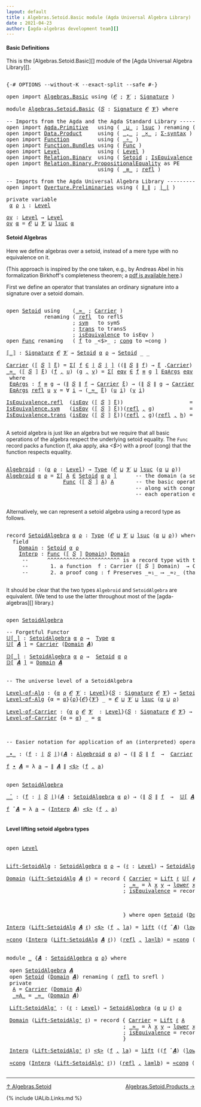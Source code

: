 ```yaml
---
layout: default
title : Algebras.Setoid.Basic module (Agda Universal Algebra Library)
date : 2021-04-23
author: [agda-algebras development team][]
---
```


#### <a id="basic-definitions">Basic Definitions</a>

This is the [Algebras.Setoid.Basic][] module of the [Agda Universal Algebra Library][].

<pre class="Agda">

<a id="314" class="Symbol">{-#</a> <a id="318" class="Keyword">OPTIONS</a> <a id="326" class="Pragma">--without-K</a> <a id="338" class="Pragma">--exact-split</a> <a id="352" class="Pragma">--safe</a> <a id="359" class="Symbol">#-}</a>

<a id="364" class="Keyword">open</a> <a id="369" class="Keyword">import</a> <a id="376" href="Algebras.Basic.html" class="Module">Algebras.Basic</a> <a id="391" class="Keyword">using</a> <a id="397" class="Symbol">(</a><a id="398" href="Algebras.Basic.html#1140" class="Generalizable">𝓞</a> <a id="400" class="Symbol">;</a> <a id="402" href="Algebras.Basic.html#1142" class="Generalizable">𝓥</a> <a id="404" class="Symbol">;</a> <a id="406" href="Algebras.Basic.html#3566" class="Function">Signature</a> <a id="416" class="Symbol">)</a>

<a id="419" class="Keyword">module</a> <a id="426" href="Algebras.Setoid.Basic.html" class="Module">Algebras.Setoid.Basic</a> <a id="448" class="Symbol">{</a><a id="449" href="Algebras.Setoid.Basic.html#449" class="Bound">𝑆</a> <a id="451" class="Symbol">:</a> <a id="453" href="Algebras.Basic.html#3566" class="Function">Signature</a> <a id="463" href="Algebras.Basic.html#1140" class="Generalizable">𝓞</a> <a id="465" href="Algebras.Basic.html#1142" class="Generalizable">𝓥</a><a id="466" class="Symbol">}</a> <a id="468" class="Keyword">where</a>

<a id="475" class="Comment">-- Imports from the Agda and the Agda Standard Library --------------------</a>
<a id="551" class="Keyword">open</a> <a id="556" class="Keyword">import</a> <a id="563" href="Agda.Primitive.html" class="Module">Agda.Primitive</a>   <a id="580" class="Keyword">using</a> <a id="586" class="Symbol">(</a> <a id="588" href="Agda.Primitive.html#810" class="Primitive Operator">_⊔_</a> <a id="592" class="Symbol">;</a> <a id="594" href="Agda.Primitive.html#780" class="Primitive">lsuc</a> <a id="599" class="Symbol">)</a> <a id="601" class="Keyword">renaming</a> <a id="610" class="Symbol">(</a> <a id="612" href="Agda.Primitive.html#326" class="Primitive">Set</a> <a id="616" class="Symbol">to</a> <a id="619" class="Primitive">Type</a> <a id="624" class="Symbol">)</a>
<a id="626" class="Keyword">open</a> <a id="631" class="Keyword">import</a> <a id="638" href="Data.Product.html" class="Module">Data.Product</a>     <a id="655" class="Keyword">using</a> <a id="661" class="Symbol">(</a> <a id="663" href="Agda.Builtin.Sigma.html#236" class="InductiveConstructor Operator">_,_</a> <a id="667" class="Symbol">;</a> <a id="669" href="Data.Product.html#1167" class="Function Operator">_×_</a> <a id="673" class="Symbol">;</a> <a id="675" href="Data.Product.html#916" class="Function">Σ-syntax</a> <a id="684" class="Symbol">)</a>
<a id="686" class="Keyword">open</a> <a id="691" class="Keyword">import</a> <a id="698" href="Function.html" class="Module">Function</a>         <a id="715" class="Keyword">using</a> <a id="721" class="Symbol">(</a> <a id="723" href="Function.Base.html#1031" class="Function Operator">_∘_</a> <a id="727" class="Symbol">)</a>
<a id="729" class="Keyword">open</a> <a id="734" class="Keyword">import</a> <a id="741" href="Function.Bundles.html" class="Module">Function.Bundles</a> <a id="758" class="Keyword">using</a> <a id="764" class="Symbol">(</a> <a id="766" href="Function.Bundles.html#1868" class="Record">Func</a> <a id="771" class="Symbol">)</a>
<a id="773" class="Keyword">open</a> <a id="778" class="Keyword">import</a> <a id="785" href="Level.html" class="Module">Level</a>            <a id="802" class="Keyword">using</a> <a id="808" class="Symbol">(</a> <a id="810" href="Agda.Primitive.html#597" class="Postulate">Level</a> <a id="816" class="Symbol">)</a>
<a id="818" class="Keyword">open</a> <a id="823" class="Keyword">import</a> <a id="830" href="Relation.Binary.html" class="Module">Relation.Binary</a>  <a id="847" class="Keyword">using</a> <a id="853" class="Symbol">(</a> <a id="855" href="Relation.Binary.Bundles.html#1009" class="Record">Setoid</a> <a id="862" class="Symbol">;</a> <a id="864" href="Relation.Binary.Structures.html#1522" class="Record">IsEquivalence</a> <a id="878" class="Symbol">)</a>
<a id="880" class="Keyword">open</a> <a id="885" class="Keyword">import</a> <a id="892" href="Relation.Binary.PropositionalEquality.html" class="Module">Relation.Binary.PropositionalEquality</a> <a id="930" class="Symbol">as</a> <a id="933" class="Module">PE</a>
                             <a id="965" class="Keyword">using</a> <a id="971" class="Symbol">(</a> <a id="973" href="Agda.Builtin.Equality.html#151" class="Datatype Operator">_≡_</a> <a id="977" class="Symbol">;</a> <a id="979" href="Agda.Builtin.Equality.html#208" class="InductiveConstructor">refl</a> <a id="984" class="Symbol">)</a>

<a id="987" class="Comment">-- Imports from the Agda Universal Algebra Library ----------------------</a>
<a id="1061" class="Keyword">open</a> <a id="1066" class="Keyword">import</a> <a id="1073" href="Overture.Preliminaries.html" class="Module">Overture.Preliminaries</a> <a id="1096" class="Keyword">using</a> <a id="1102" class="Symbol">(</a> <a id="1104" href="Overture.Preliminaries.html#4265" class="Function Operator">∥_∥</a> <a id="1108" class="Symbol">;</a> <a id="1110" href="Overture.Preliminaries.html#4227" class="Function Operator">∣_∣</a> <a id="1114" class="Symbol">)</a>

<a id="1117" class="Keyword">private</a> <a id="1125" class="Keyword">variable</a>
 <a id="1135" href="Algebras.Setoid.Basic.html#1135" class="Generalizable">α</a> <a id="1137" href="Algebras.Setoid.Basic.html#1137" class="Generalizable">ρ</a> <a id="1139" href="Algebras.Setoid.Basic.html#1139" class="Generalizable">ι</a> <a id="1141" class="Symbol">:</a> <a id="1143" href="Agda.Primitive.html#597" class="Postulate">Level</a>

<a id="ov"></a><a id="1150" href="Algebras.Setoid.Basic.html#1150" class="Function">ov</a> <a id="1153" class="Symbol">:</a> <a id="1155" href="Agda.Primitive.html#597" class="Postulate">Level</a> <a id="1161" class="Symbol">→</a> <a id="1163" href="Agda.Primitive.html#597" class="Postulate">Level</a>
<a id="1169" href="Algebras.Setoid.Basic.html#1150" class="Function">ov</a> <a id="1172" href="Algebras.Setoid.Basic.html#1172" class="Bound">α</a> <a id="1174" class="Symbol">=</a> <a id="1176" href="Algebras.Setoid.Basic.html#463" class="Bound">𝓞</a> <a id="1178" href="Agda.Primitive.html#810" class="Primitive Operator">⊔</a> <a id="1180" href="Algebras.Setoid.Basic.html#465" class="Bound">𝓥</a> <a id="1182" href="Agda.Primitive.html#810" class="Primitive Operator">⊔</a> <a id="1184" href="Agda.Primitive.html#780" class="Primitive">lsuc</a> <a id="1189" href="Algebras.Setoid.Basic.html#1172" class="Bound">α</a>
</pre>


#### <a id="setoid-algebras">Setoid Algebras</a>

Here we define algebras over a setoid, instead of a mere type with no equivalence on it.

(This approach is inspired by the one taken, e.g., by Andreas Abel in his formalization Birkhoff's completeness theorem; a [pdf is available here](http://www.cse.chalmers.se/~abela/agda/MultiSortedAlgebra.pdf).)

First we define an operator that translates an ordinary signature into a signature over a setoid domain.

<pre class="Agda">

<a id="1677" class="Keyword">open</a> <a id="1682" href="Relation.Binary.Bundles.html#1009" class="Module">Setoid</a> <a id="1689" class="Keyword">using</a>    <a id="1698" class="Symbol">(</a><a id="1699" href="Relation.Binary.Bundles.html#1098" class="Field Operator">_≈_</a> <a id="1703" class="Symbol">;</a> <a id="1705" href="Relation.Binary.Bundles.html#1072" class="Field">Carrier</a> <a id="1713" class="Symbol">)</a>
            <a id="1727" class="Keyword">renaming</a> <a id="1736" class="Symbol">(</a> <a id="1738" href="Relation.Binary.Structures.html#1568" class="Function">refl</a>  <a id="1744" class="Symbol">to</a> <a id="1747" class="Function">reflS</a>
                     <a id="1774" class="Symbol">;</a> <a id="1776" href="Relation.Binary.Structures.html#1594" class="Function">sym</a>   <a id="1782" class="Symbol">to</a> <a id="1785" class="Function">symS</a>
                     <a id="1811" class="Symbol">;</a> <a id="1813" href="Relation.Binary.Structures.html#1620" class="Function">trans</a> <a id="1819" class="Symbol">to</a> <a id="1822" class="Function">transS</a>
                     <a id="1850" class="Symbol">;</a> <a id="1852" href="Relation.Binary.Bundles.html#1132" class="Field">isEquivalence</a> <a id="1866" class="Symbol">to</a> <a id="1869" class="Field">isEqv</a> <a id="1875" class="Symbol">)</a>
<a id="1877" class="Keyword">open</a> <a id="1882" href="Function.Bundles.html#1868" class="Module">Func</a> <a id="1887" class="Keyword">renaming</a>   <a id="1898" class="Symbol">(</a> <a id="1900" href="Function.Bundles.html#1919" class="Field">f</a> <a id="1902" class="Symbol">to</a> <a id="1905" class="Field">_&lt;$&gt;_</a> <a id="1911" class="Symbol">;</a> <a id="1913" href="Function.Bundles.html#1938" class="Field">cong</a> <a id="1918" class="Symbol">to</a> <a id="1921" class="Field">≈cong</a> <a id="1927" class="Symbol">)</a>

<a id="⟦_⟧"></a><a id="1930" href="Algebras.Setoid.Basic.html#1930" class="Function Operator">⟦_⟧</a> <a id="1934" class="Symbol">:</a> <a id="1936" href="Algebras.Basic.html#3566" class="Function">Signature</a> <a id="1946" href="Algebras.Setoid.Basic.html#463" class="Bound">𝓞</a> <a id="1948" href="Algebras.Setoid.Basic.html#465" class="Bound">𝓥</a> <a id="1950" class="Symbol">→</a> <a id="1952" href="Relation.Binary.Bundles.html#1009" class="Record">Setoid</a> <a id="1959" href="Algebras.Setoid.Basic.html#1135" class="Generalizable">α</a> <a id="1961" href="Algebras.Setoid.Basic.html#1137" class="Generalizable">ρ</a> <a id="1963" class="Symbol">→</a> <a id="1965" href="Relation.Binary.Bundles.html#1009" class="Record">Setoid</a> <a id="1972" class="Symbol">_</a> <a id="1974" class="Symbol">_</a>

<a id="1977" href="Relation.Binary.Bundles.html#1072" class="Field">Carrier</a> <a id="1985" class="Symbol">(</a><a id="1986" href="Algebras.Setoid.Basic.html#1930" class="Function Operator">⟦</a> <a id="1988" href="Algebras.Setoid.Basic.html#1988" class="Bound">𝑆</a> <a id="1990" href="Algebras.Setoid.Basic.html#1930" class="Function Operator">⟧</a> <a id="1992" href="Algebras.Setoid.Basic.html#1992" class="Bound">ξ</a><a id="1993" class="Symbol">)</a> <a id="1995" class="Symbol">=</a> <a id="1997" href="Data.Product.html#916" class="Function">Σ[</a> <a id="2000" href="Algebras.Setoid.Basic.html#2000" class="Bound">f</a> <a id="2002" href="Data.Product.html#916" class="Function">∈</a> <a id="2004" href="Overture.Preliminaries.html#4227" class="Function Operator">∣</a> <a id="2006" href="Algebras.Setoid.Basic.html#1988" class="Bound">𝑆</a> <a id="2008" href="Overture.Preliminaries.html#4227" class="Function Operator">∣</a> <a id="2010" href="Data.Product.html#916" class="Function">]</a> <a id="2012" class="Symbol">((</a><a id="2014" href="Overture.Preliminaries.html#4265" class="Function Operator">∥</a> <a id="2016" href="Algebras.Setoid.Basic.html#1988" class="Bound">𝑆</a> <a id="2018" href="Overture.Preliminaries.html#4265" class="Function Operator">∥</a> <a id="2020" href="Algebras.Setoid.Basic.html#2000" class="Bound">f</a><a id="2021" class="Symbol">)</a> <a id="2023" class="Symbol">→</a> <a id="2025" href="Algebras.Setoid.Basic.html#1992" class="Bound">ξ</a> <a id="2027" class="Symbol">.</a><a id="2028" href="Relation.Binary.Bundles.html#1072" class="Field">Carrier</a><a id="2035" class="Symbol">)</a>
<a id="2037" href="Relation.Binary.Bundles.html#1098" class="Field Operator">_≈_</a> <a id="2041" class="Symbol">(</a><a id="2042" href="Algebras.Setoid.Basic.html#1930" class="Function Operator">⟦</a> <a id="2044" href="Algebras.Setoid.Basic.html#2044" class="Bound">𝑆</a> <a id="2046" href="Algebras.Setoid.Basic.html#1930" class="Function Operator">⟧</a> <a id="2048" href="Algebras.Setoid.Basic.html#2048" class="Bound">ξ</a><a id="2049" class="Symbol">)</a> <a id="2051" class="Symbol">(</a><a id="2052" href="Algebras.Setoid.Basic.html#2052" class="Bound">f</a> <a id="2054" href="Agda.Builtin.Sigma.html#236" class="InductiveConstructor Operator">,</a> <a id="2056" href="Algebras.Setoid.Basic.html#2056" class="Bound">u</a><a id="2057" class="Symbol">)</a> <a id="2059" class="Symbol">(</a><a id="2060" href="Algebras.Setoid.Basic.html#2060" class="Bound">g</a> <a id="2062" href="Agda.Builtin.Sigma.html#236" class="InductiveConstructor Operator">,</a> <a id="2064" href="Algebras.Setoid.Basic.html#2064" class="Bound">v</a><a id="2065" class="Symbol">)</a> <a id="2067" class="Symbol">=</a> <a id="2069" href="Data.Product.html#916" class="Function">Σ[</a> <a id="2072" href="Algebras.Setoid.Basic.html#2072" class="Bound">eqv</a> <a id="2076" href="Data.Product.html#916" class="Function">∈</a> <a id="2078" href="Algebras.Setoid.Basic.html#2052" class="Bound">f</a> <a id="2080" href="Agda.Builtin.Equality.html#151" class="Datatype Operator">≡</a> <a id="2082" href="Algebras.Setoid.Basic.html#2060" class="Bound">g</a> <a id="2084" href="Data.Product.html#916" class="Function">]</a> <a id="2086" href="Algebras.Setoid.Basic.html#2109" class="Function">EqArgs</a> <a id="2093" href="Algebras.Setoid.Basic.html#2072" class="Bound">eqv</a> <a id="2097" href="Algebras.Setoid.Basic.html#2056" class="Bound">u</a> <a id="2099" href="Algebras.Setoid.Basic.html#2064" class="Bound">v</a>
 <a id="2102" class="Keyword">where</a>
 <a id="2109" href="Algebras.Setoid.Basic.html#2109" class="Function">EqArgs</a> <a id="2116" class="Symbol">:</a> <a id="2118" href="Algebras.Setoid.Basic.html#2052" class="Bound">f</a> <a id="2120" href="Agda.Builtin.Equality.html#151" class="Datatype Operator">≡</a> <a id="2122" href="Algebras.Setoid.Basic.html#2060" class="Bound">g</a> <a id="2124" class="Symbol">→</a> <a id="2126" class="Symbol">(</a><a id="2127" href="Overture.Preliminaries.html#4265" class="Function Operator">∥</a> <a id="2129" href="Algebras.Setoid.Basic.html#2044" class="Bound">𝑆</a> <a id="2131" href="Overture.Preliminaries.html#4265" class="Function Operator">∥</a> <a id="2133" href="Algebras.Setoid.Basic.html#2052" class="Bound">f</a> <a id="2135" class="Symbol">→</a> <a id="2137" href="Relation.Binary.Bundles.html#1072" class="Field">Carrier</a> <a id="2145" href="Algebras.Setoid.Basic.html#2048" class="Bound">ξ</a><a id="2146" class="Symbol">)</a> <a id="2148" class="Symbol">→</a> <a id="2150" class="Symbol">(</a><a id="2151" href="Overture.Preliminaries.html#4265" class="Function Operator">∥</a> <a id="2153" href="Algebras.Setoid.Basic.html#2044" class="Bound">𝑆</a> <a id="2155" href="Overture.Preliminaries.html#4265" class="Function Operator">∥</a> <a id="2157" href="Algebras.Setoid.Basic.html#2060" class="Bound">g</a> <a id="2159" class="Symbol">→</a> <a id="2161" href="Relation.Binary.Bundles.html#1072" class="Field">Carrier</a> <a id="2169" href="Algebras.Setoid.Basic.html#2048" class="Bound">ξ</a><a id="2170" class="Symbol">)</a> <a id="2172" class="Symbol">→</a> <a id="2174" href="Algebras.Setoid.Basic.html#619" class="Primitive">Type</a> <a id="2179" class="Symbol">_</a>
 <a id="2182" href="Algebras.Setoid.Basic.html#2109" class="Function">EqArgs</a> <a id="2189" href="Agda.Builtin.Equality.html#208" class="InductiveConstructor">refl</a> <a id="2194" href="Algebras.Setoid.Basic.html#2194" class="Bound">u</a> <a id="2196" href="Algebras.Setoid.Basic.html#2196" class="Bound">v</a> <a id="2198" class="Symbol">=</a> <a id="2200" class="Symbol">∀</a> <a id="2202" href="Algebras.Setoid.Basic.html#2202" class="Bound">i</a> <a id="2204" class="Symbol">→</a> <a id="2206" class="Symbol">(</a><a id="2207" href="Relation.Binary.Bundles.html#1098" class="Field Operator">_≈_</a> <a id="2211" href="Algebras.Setoid.Basic.html#2048" class="Bound">ξ</a><a id="2212" class="Symbol">)</a> <a id="2214" class="Symbol">(</a><a id="2215" href="Algebras.Setoid.Basic.html#2194" class="Bound">u</a> <a id="2217" href="Algebras.Setoid.Basic.html#2202" class="Bound">i</a><a id="2218" class="Symbol">)</a> <a id="2220" class="Symbol">(</a><a id="2221" href="Algebras.Setoid.Basic.html#2196" class="Bound">v</a> <a id="2223" href="Algebras.Setoid.Basic.html#2202" class="Bound">i</a><a id="2224" class="Symbol">)</a>

<a id="2227" href="Relation.Binary.Structures.html#1568" class="Field">IsEquivalence.refl</a>  <a id="2247" class="Symbol">(</a><a id="2248" href="Algebras.Setoid.Basic.html#1869" class="Field">isEqv</a> <a id="2254" class="Symbol">(</a><a id="2255" href="Algebras.Setoid.Basic.html#1930" class="Function Operator">⟦</a> <a id="2257" href="Algebras.Setoid.Basic.html#2257" class="Bound">𝑆</a> <a id="2259" href="Algebras.Setoid.Basic.html#1930" class="Function Operator">⟧</a> <a id="2261" href="Algebras.Setoid.Basic.html#2261" class="Bound">ξ</a><a id="2262" class="Symbol">))</a>                     <a id="2285" class="Symbol">=</a> <a id="2287" href="Agda.Builtin.Equality.html#208" class="InductiveConstructor">refl</a> <a id="2292" href="Agda.Builtin.Sigma.html#236" class="InductiveConstructor Operator">,</a> <a id="2294" class="Symbol">λ</a> <a id="2296" href="Algebras.Setoid.Basic.html#2296" class="Bound">_</a> <a id="2298" class="Symbol">→</a> <a id="2300" href="Algebras.Setoid.Basic.html#1747" class="Function">reflS</a>  <a id="2307" href="Algebras.Setoid.Basic.html#2261" class="Bound">ξ</a>
<a id="2309" href="Relation.Binary.Structures.html#1594" class="Field">IsEquivalence.sym</a>   <a id="2329" class="Symbol">(</a><a id="2330" href="Algebras.Setoid.Basic.html#1869" class="Field">isEqv</a> <a id="2336" class="Symbol">(</a><a id="2337" href="Algebras.Setoid.Basic.html#1930" class="Function Operator">⟦</a> <a id="2339" href="Algebras.Setoid.Basic.html#2339" class="Bound">𝑆</a> <a id="2341" href="Algebras.Setoid.Basic.html#1930" class="Function Operator">⟧</a> <a id="2343" href="Algebras.Setoid.Basic.html#2343" class="Bound">ξ</a><a id="2344" class="Symbol">))(</a><a id="2347" href="Agda.Builtin.Equality.html#208" class="InductiveConstructor">refl</a> <a id="2352" href="Agda.Builtin.Sigma.html#236" class="InductiveConstructor Operator">,</a> <a id="2354" href="Algebras.Setoid.Basic.html#2354" class="Bound">g</a><a id="2355" class="Symbol">)</a>           <a id="2367" class="Symbol">=</a> <a id="2369" href="Agda.Builtin.Equality.html#208" class="InductiveConstructor">refl</a> <a id="2374" href="Agda.Builtin.Sigma.html#236" class="InductiveConstructor Operator">,</a> <a id="2376" class="Symbol">λ</a> <a id="2378" href="Algebras.Setoid.Basic.html#2378" class="Bound">i</a> <a id="2380" class="Symbol">→</a> <a id="2382" href="Algebras.Setoid.Basic.html#1785" class="Function">symS</a>   <a id="2389" href="Algebras.Setoid.Basic.html#2343" class="Bound">ξ</a> <a id="2391" class="Symbol">(</a><a id="2392" href="Algebras.Setoid.Basic.html#2354" class="Bound">g</a> <a id="2394" href="Algebras.Setoid.Basic.html#2378" class="Bound">i</a><a id="2395" class="Symbol">)</a>
<a id="2397" href="Relation.Binary.Structures.html#1620" class="Field">IsEquivalence.trans</a> <a id="2417" class="Symbol">(</a><a id="2418" href="Algebras.Setoid.Basic.html#1869" class="Field">isEqv</a> <a id="2424" class="Symbol">(</a><a id="2425" href="Algebras.Setoid.Basic.html#1930" class="Function Operator">⟦</a> <a id="2427" href="Algebras.Setoid.Basic.html#2427" class="Bound">𝑆</a> <a id="2429" href="Algebras.Setoid.Basic.html#1930" class="Function Operator">⟧</a> <a id="2431" href="Algebras.Setoid.Basic.html#2431" class="Bound">ξ</a><a id="2432" class="Symbol">))(</a><a id="2435" href="Agda.Builtin.Equality.html#208" class="InductiveConstructor">refl</a> <a id="2440" href="Agda.Builtin.Sigma.html#236" class="InductiveConstructor Operator">,</a> <a id="2442" href="Algebras.Setoid.Basic.html#2442" class="Bound">g</a><a id="2443" class="Symbol">)(</a><a id="2445" href="Agda.Builtin.Equality.html#208" class="InductiveConstructor">refl</a> <a id="2450" href="Agda.Builtin.Sigma.html#236" class="InductiveConstructor Operator">,</a> <a id="2452" href="Algebras.Setoid.Basic.html#2452" class="Bound">h</a><a id="2453" class="Symbol">)</a> <a id="2455" class="Symbol">=</a> <a id="2457" href="Agda.Builtin.Equality.html#208" class="InductiveConstructor">refl</a> <a id="2462" href="Agda.Builtin.Sigma.html#236" class="InductiveConstructor Operator">,</a> <a id="2464" class="Symbol">λ</a> <a id="2466" href="Algebras.Setoid.Basic.html#2466" class="Bound">i</a> <a id="2468" class="Symbol">→</a> <a id="2470" href="Algebras.Setoid.Basic.html#1822" class="Function">transS</a> <a id="2477" href="Algebras.Setoid.Basic.html#2431" class="Bound">ξ</a> <a id="2479" class="Symbol">(</a><a id="2480" href="Algebras.Setoid.Basic.html#2442" class="Bound">g</a> <a id="2482" href="Algebras.Setoid.Basic.html#2466" class="Bound">i</a><a id="2483" class="Symbol">)</a> <a id="2485" class="Symbol">(</a><a id="2486" href="Algebras.Setoid.Basic.html#2452" class="Bound">h</a> <a id="2488" href="Algebras.Setoid.Basic.html#2466" class="Bound">i</a><a id="2489" class="Symbol">)</a>

</pre>


A setoid algebra is just like an algebra but we require that all basic operations
of the algebra respect the underlying setoid equality. The `Func` record packs a
function (f, aka apply, aka _<$>_) with a proof (cong) that the function respects
equality.

<pre class="Agda">

<a id="Algebroid"></a><a id="2775" href="Algebras.Setoid.Basic.html#2775" class="Function">Algebroid</a> <a id="2785" class="Symbol">:</a> <a id="2787" class="Symbol">(</a><a id="2788" href="Algebras.Setoid.Basic.html#2788" class="Bound">α</a> <a id="2790" href="Algebras.Setoid.Basic.html#2790" class="Bound">ρ</a> <a id="2792" class="Symbol">:</a> <a id="2794" href="Agda.Primitive.html#597" class="Postulate">Level</a><a id="2799" class="Symbol">)</a> <a id="2801" class="Symbol">→</a> <a id="2803" href="Algebras.Setoid.Basic.html#619" class="Primitive">Type</a> <a id="2808" class="Symbol">(</a><a id="2809" href="Algebras.Setoid.Basic.html#463" class="Bound">𝓞</a> <a id="2811" href="Agda.Primitive.html#810" class="Primitive Operator">⊔</a> <a id="2813" href="Algebras.Setoid.Basic.html#465" class="Bound">𝓥</a> <a id="2815" href="Agda.Primitive.html#810" class="Primitive Operator">⊔</a> <a id="2817" href="Agda.Primitive.html#780" class="Primitive">lsuc</a> <a id="2822" class="Symbol">(</a><a id="2823" href="Algebras.Setoid.Basic.html#2788" class="Bound">α</a> <a id="2825" href="Agda.Primitive.html#810" class="Primitive Operator">⊔</a> <a id="2827" href="Algebras.Setoid.Basic.html#2790" class="Bound">ρ</a><a id="2828" class="Symbol">))</a>
<a id="2831" href="Algebras.Setoid.Basic.html#2775" class="Function">Algebroid</a> <a id="2841" href="Algebras.Setoid.Basic.html#2841" class="Bound">α</a> <a id="2843" href="Algebras.Setoid.Basic.html#2843" class="Bound">ρ</a> <a id="2845" class="Symbol">=</a> <a id="2847" href="Data.Product.html#916" class="Function">Σ[</a> <a id="2850" href="Algebras.Setoid.Basic.html#2850" class="Bound">A</a> <a id="2852" href="Data.Product.html#916" class="Function">∈</a> <a id="2854" href="Relation.Binary.Bundles.html#1009" class="Record">Setoid</a> <a id="2861" href="Algebras.Setoid.Basic.html#2841" class="Bound">α</a> <a id="2863" href="Algebras.Setoid.Basic.html#2843" class="Bound">ρ</a> <a id="2865" href="Data.Product.html#916" class="Function">]</a>      <a id="2872" class="Comment">-- the domain (a setoid)</a>
                  <a id="2915" href="Function.Bundles.html#1868" class="Record">Func</a> <a id="2920" class="Symbol">(</a><a id="2921" href="Algebras.Setoid.Basic.html#1930" class="Function Operator">⟦</a> <a id="2923" href="Algebras.Setoid.Basic.html#449" class="Bound">𝑆</a> <a id="2925" href="Algebras.Setoid.Basic.html#1930" class="Function Operator">⟧</a> <a id="2927" href="Algebras.Setoid.Basic.html#2850" class="Bound">A</a><a id="2928" class="Symbol">)</a> <a id="2930" href="Algebras.Setoid.Basic.html#2850" class="Bound">A</a>       <a id="2938" class="Comment">-- the basic operations,</a>
                                         <a id="3004" class="Comment">-- along with congruence proofs that</a>
                                         <a id="3082" class="Comment">-- each operation espects setoid equality</a>

</pre>

Alternatively, we can represent a setoid algebra using a record type as follows.

<pre class="Agda">

<a id="3233" class="Keyword">record</a> <a id="SetoidAlgebra"></a><a id="3240" href="Algebras.Setoid.Basic.html#3240" class="Record">SetoidAlgebra</a> <a id="3254" href="Algebras.Setoid.Basic.html#3254" class="Bound">α</a> <a id="3256" href="Algebras.Setoid.Basic.html#3256" class="Bound">ρ</a> <a id="3258" class="Symbol">:</a> <a id="3260" href="Algebras.Setoid.Basic.html#619" class="Primitive">Type</a> <a id="3265" class="Symbol">(</a><a id="3266" href="Algebras.Setoid.Basic.html#463" class="Bound">𝓞</a> <a id="3268" href="Agda.Primitive.html#810" class="Primitive Operator">⊔</a> <a id="3270" href="Algebras.Setoid.Basic.html#465" class="Bound">𝓥</a> <a id="3272" href="Agda.Primitive.html#810" class="Primitive Operator">⊔</a> <a id="3274" href="Agda.Primitive.html#780" class="Primitive">lsuc</a> <a id="3279" class="Symbol">(</a><a id="3280" href="Algebras.Setoid.Basic.html#3254" class="Bound">α</a> <a id="3282" href="Agda.Primitive.html#810" class="Primitive Operator">⊔</a> <a id="3284" href="Algebras.Setoid.Basic.html#3256" class="Bound">ρ</a><a id="3285" class="Symbol">))</a> <a id="3288" class="Keyword">where</a>
  <a id="3296" class="Keyword">field</a>
    <a id="SetoidAlgebra.Domain"></a><a id="3306" href="Algebras.Setoid.Basic.html#3306" class="Field">Domain</a> <a id="3313" class="Symbol">:</a> <a id="3315" href="Relation.Binary.Bundles.html#1009" class="Record">Setoid</a> <a id="3322" href="Algebras.Setoid.Basic.html#3254" class="Bound">α</a> <a id="3324" href="Algebras.Setoid.Basic.html#3256" class="Bound">ρ</a>
    <a id="SetoidAlgebra.Interp"></a><a id="3330" href="Algebras.Setoid.Basic.html#3330" class="Field">Interp</a> <a id="3337" class="Symbol">:</a> <a id="3339" href="Function.Bundles.html#1868" class="Record">Func</a> <a id="3344" class="Symbol">(</a><a id="3345" href="Algebras.Setoid.Basic.html#1930" class="Function Operator">⟦</a> <a id="3347" href="Algebras.Setoid.Basic.html#449" class="Bound">𝑆</a> <a id="3349" href="Algebras.Setoid.Basic.html#1930" class="Function Operator">⟧</a> <a id="3351" href="Algebras.Setoid.Basic.html#3306" class="Field">Domain</a><a id="3357" class="Symbol">)</a> <a id="3359" href="Algebras.Setoid.Basic.html#3306" class="Field">Domain</a>
     <a id="3371" class="Comment">--      ^^^^^^^^^^^^^^^^^^^^^^^ is a record type with two fields:</a>
     <a id="3442" class="Comment">--       1. a function  f : Carrier (⟦ 𝑆 ⟧ Domain)  → Carrier Domain</a>
     <a id="3516" class="Comment">--       2. a proof cong : f Preserves _≈₁_ ⟶ _≈₂_ (that f preserves the setoid equalities)</a>

</pre>

It should be clear that the two types `Algebroid` and `SetoidAlgebra` are equivalent. (We tend to use the latter throughout most of the [agda-algebras][] library.)

<pre class="Agda">

<a id="3800" class="Keyword">open</a> <a id="3805" href="Algebras.Setoid.Basic.html#3240" class="Module">SetoidAlgebra</a>

<a id="3820" class="Comment">-- Forgetful Functor</a>
<a id="𝕌[_]"></a><a id="3841" href="Algebras.Setoid.Basic.html#3841" class="Function Operator">𝕌[_]</a> <a id="3846" class="Symbol">:</a> <a id="3848" href="Algebras.Setoid.Basic.html#3240" class="Record">SetoidAlgebra</a> <a id="3862" href="Algebras.Setoid.Basic.html#1135" class="Generalizable">α</a> <a id="3864" href="Algebras.Setoid.Basic.html#1137" class="Generalizable">ρ</a> <a id="3866" class="Symbol">→</a>  <a id="3869" href="Algebras.Setoid.Basic.html#619" class="Primitive">Type</a> <a id="3874" href="Algebras.Setoid.Basic.html#1135" class="Generalizable">α</a>
<a id="3876" href="Algebras.Setoid.Basic.html#3841" class="Function Operator">𝕌[</a> <a id="3879" href="Algebras.Setoid.Basic.html#3879" class="Bound">𝑨</a> <a id="3881" href="Algebras.Setoid.Basic.html#3841" class="Function Operator">]</a> <a id="3883" class="Symbol">=</a> <a id="3885" href="Relation.Binary.Bundles.html#1072" class="Field">Carrier</a> <a id="3893" class="Symbol">(</a><a id="3894" href="Algebras.Setoid.Basic.html#3306" class="Field">Domain</a> <a id="3901" href="Algebras.Setoid.Basic.html#3879" class="Bound">𝑨</a><a id="3902" class="Symbol">)</a>

<a id="𝔻[_]"></a><a id="3905" href="Algebras.Setoid.Basic.html#3905" class="Function Operator">𝔻[_]</a> <a id="3910" class="Symbol">:</a> <a id="3912" href="Algebras.Setoid.Basic.html#3240" class="Record">SetoidAlgebra</a> <a id="3926" href="Algebras.Setoid.Basic.html#1135" class="Generalizable">α</a> <a id="3928" href="Algebras.Setoid.Basic.html#1137" class="Generalizable">ρ</a> <a id="3930" class="Symbol">→</a>  <a id="3933" href="Relation.Binary.Bundles.html#1009" class="Record">Setoid</a> <a id="3940" href="Algebras.Setoid.Basic.html#1135" class="Generalizable">α</a> <a id="3942" href="Algebras.Setoid.Basic.html#1137" class="Generalizable">ρ</a>
<a id="3944" href="Algebras.Setoid.Basic.html#3905" class="Function Operator">𝔻[</a> <a id="3947" href="Algebras.Setoid.Basic.html#3947" class="Bound">𝑨</a> <a id="3949" href="Algebras.Setoid.Basic.html#3905" class="Function Operator">]</a> <a id="3951" class="Symbol">=</a> <a id="3953" href="Algebras.Setoid.Basic.html#3306" class="Field">Domain</a> <a id="3960" href="Algebras.Setoid.Basic.html#3947" class="Bound">𝑨</a>


<a id="3964" class="Comment">-- The universe level of a SetoidAlgebra</a>

<a id="Level-of-Alg"></a><a id="4006" href="Algebras.Setoid.Basic.html#4006" class="Function">Level-of-Alg</a> <a id="4019" class="Symbol">:</a> <a id="4021" class="Symbol">{</a><a id="4022" href="Algebras.Setoid.Basic.html#4022" class="Bound">α</a> <a id="4024" href="Algebras.Setoid.Basic.html#4024" class="Bound">ρ</a> <a id="4026" href="Algebras.Setoid.Basic.html#4026" class="Bound">𝓞</a> <a id="4028" href="Algebras.Setoid.Basic.html#4028" class="Bound">𝓥</a> <a id="4030" class="Symbol">:</a> <a id="4032" href="Agda.Primitive.html#597" class="Postulate">Level</a><a id="4037" class="Symbol">}{</a><a id="4039" href="Algebras.Setoid.Basic.html#4039" class="Bound">𝑆</a> <a id="4041" class="Symbol">:</a> <a id="4043" href="Algebras.Basic.html#3566" class="Function">Signature</a> <a id="4053" href="Algebras.Setoid.Basic.html#4026" class="Bound">𝓞</a> <a id="4055" href="Algebras.Setoid.Basic.html#4028" class="Bound">𝓥</a><a id="4056" class="Symbol">}</a> <a id="4058" class="Symbol">→</a> <a id="4060" href="Algebras.Setoid.Basic.html#3240" class="Record">SetoidAlgebra</a> <a id="4074" href="Algebras.Setoid.Basic.html#4022" class="Bound">α</a> <a id="4076" href="Algebras.Setoid.Basic.html#4024" class="Bound">ρ</a> <a id="4078" class="Symbol">→</a> <a id="4080" href="Agda.Primitive.html#597" class="Postulate">Level</a>
<a id="4086" href="Algebras.Setoid.Basic.html#4006" class="Function">Level-of-Alg</a> <a id="4099" class="Symbol">{</a><a id="4100" class="Argument">α</a> <a id="4102" class="Symbol">=</a> <a id="4104" href="Algebras.Setoid.Basic.html#4104" class="Bound">α</a><a id="4105" class="Symbol">}{</a><a id="4107" href="Algebras.Setoid.Basic.html#4107" class="Bound">ρ</a><a id="4108" class="Symbol">}{</a><a id="4110" href="Algebras.Setoid.Basic.html#4110" class="Bound">𝓞</a><a id="4111" class="Symbol">}{</a><a id="4113" href="Algebras.Setoid.Basic.html#4113" class="Bound">𝓥</a><a id="4114" class="Symbol">}</a> <a id="4116" class="Symbol">_</a> <a id="4118" class="Symbol">=</a> <a id="4120" href="Algebras.Setoid.Basic.html#4110" class="Bound">𝓞</a> <a id="4122" href="Agda.Primitive.html#810" class="Primitive Operator">⊔</a> <a id="4124" href="Algebras.Setoid.Basic.html#4113" class="Bound">𝓥</a> <a id="4126" href="Agda.Primitive.html#810" class="Primitive Operator">⊔</a> <a id="4128" href="Agda.Primitive.html#780" class="Primitive">lsuc</a> <a id="4133" class="Symbol">(</a><a id="4134" href="Algebras.Setoid.Basic.html#4104" class="Bound">α</a> <a id="4136" href="Agda.Primitive.html#810" class="Primitive Operator">⊔</a> <a id="4138" href="Algebras.Setoid.Basic.html#4107" class="Bound">ρ</a><a id="4139" class="Symbol">)</a>

<a id="Level-of-Carrier"></a><a id="4142" href="Algebras.Setoid.Basic.html#4142" class="Function">Level-of-Carrier</a> <a id="4159" class="Symbol">:</a> <a id="4161" class="Symbol">{</a><a id="4162" href="Algebras.Setoid.Basic.html#4162" class="Bound">α</a> <a id="4164" href="Algebras.Setoid.Basic.html#4164" class="Bound">ρ</a> <a id="4166" href="Algebras.Setoid.Basic.html#4166" class="Bound">𝓞</a> <a id="4168" href="Algebras.Setoid.Basic.html#4168" class="Bound">𝓥</a>  <a id="4171" class="Symbol">:</a> <a id="4173" href="Agda.Primitive.html#597" class="Postulate">Level</a><a id="4178" class="Symbol">}{</a><a id="4180" href="Algebras.Setoid.Basic.html#4180" class="Bound">𝑆</a> <a id="4182" class="Symbol">:</a> <a id="4184" href="Algebras.Basic.html#3566" class="Function">Signature</a> <a id="4194" href="Algebras.Setoid.Basic.html#4166" class="Bound">𝓞</a> <a id="4196" href="Algebras.Setoid.Basic.html#4168" class="Bound">𝓥</a><a id="4197" class="Symbol">}</a> <a id="4199" class="Symbol">→</a> <a id="4201" href="Algebras.Setoid.Basic.html#3240" class="Record">SetoidAlgebra</a> <a id="4215" href="Algebras.Setoid.Basic.html#4162" class="Bound">α</a> <a id="4217" href="Algebras.Setoid.Basic.html#4164" class="Bound">ρ</a> <a id="4219" class="Symbol">→</a> <a id="4221" href="Agda.Primitive.html#597" class="Postulate">Level</a>
<a id="4227" href="Algebras.Setoid.Basic.html#4142" class="Function">Level-of-Carrier</a> <a id="4244" class="Symbol">{</a><a id="4245" class="Argument">α</a> <a id="4247" class="Symbol">=</a> <a id="4249" href="Algebras.Setoid.Basic.html#4249" class="Bound">α</a><a id="4250" class="Symbol">}</a> <a id="4252" class="Symbol">_</a> <a id="4254" class="Symbol">=</a> <a id="4256" href="Algebras.Setoid.Basic.html#4249" class="Bound">α</a>



<a id="4261" class="Comment">-- Easier notation for application of an (interpreted) operation symbol.</a>

<a id="_∙_"></a><a id="4335" href="Algebras.Setoid.Basic.html#4335" class="Function Operator">_∙_</a> <a id="4339" class="Symbol">:</a> <a id="4341" class="Symbol">(</a><a id="4342" href="Algebras.Setoid.Basic.html#4342" class="Bound">f</a> <a id="4344" class="Symbol">:</a> <a id="4346" href="Overture.Preliminaries.html#4227" class="Function Operator">∣</a> <a id="4348" href="Algebras.Setoid.Basic.html#449" class="Bound">𝑆</a> <a id="4350" href="Overture.Preliminaries.html#4227" class="Function Operator">∣</a><a id="4351" class="Symbol">)(</a><a id="4353" href="Algebras.Setoid.Basic.html#4353" class="Bound">𝑨</a> <a id="4355" class="Symbol">:</a> <a id="4357" href="Algebras.Setoid.Basic.html#2775" class="Function">Algebroid</a> <a id="4367" href="Algebras.Setoid.Basic.html#1135" class="Generalizable">α</a> <a id="4369" href="Algebras.Setoid.Basic.html#1137" class="Generalizable">ρ</a><a id="4370" class="Symbol">)</a> <a id="4372" class="Symbol">→</a> <a id="4374" class="Symbol">(</a><a id="4375" href="Overture.Preliminaries.html#4265" class="Function Operator">∥</a> <a id="4377" href="Algebras.Setoid.Basic.html#449" class="Bound">𝑆</a> <a id="4379" href="Overture.Preliminaries.html#4265" class="Function Operator">∥</a> <a id="4381" href="Algebras.Setoid.Basic.html#4342" class="Bound">f</a>  <a id="4384" class="Symbol">→</a>  <a id="4387" href="Relation.Binary.Bundles.html#1072" class="Field">Carrier</a> <a id="4395" href="Overture.Preliminaries.html#4227" class="Function Operator">∣</a> <a id="4397" href="Algebras.Setoid.Basic.html#4353" class="Bound">𝑨</a> <a id="4399" href="Overture.Preliminaries.html#4227" class="Function Operator">∣</a><a id="4400" class="Symbol">)</a> <a id="4402" class="Symbol">→</a> <a id="4404" href="Relation.Binary.Bundles.html#1072" class="Field">Carrier</a> <a id="4412" href="Overture.Preliminaries.html#4227" class="Function Operator">∣</a> <a id="4414" href="Algebras.Setoid.Basic.html#4353" class="Bound">𝑨</a> <a id="4416" href="Overture.Preliminaries.html#4227" class="Function Operator">∣</a>

<a id="4419" href="Algebras.Setoid.Basic.html#4419" class="Bound">f</a> <a id="4421" href="Algebras.Setoid.Basic.html#4335" class="Function Operator">∙</a> <a id="4423" href="Algebras.Setoid.Basic.html#4423" class="Bound">𝑨</a> <a id="4425" class="Symbol">=</a> <a id="4427" class="Symbol">λ</a> <a id="4429" href="Algebras.Setoid.Basic.html#4429" class="Bound">a</a> <a id="4431" class="Symbol">→</a> <a id="4433" href="Overture.Preliminaries.html#4265" class="Function Operator">∥</a> <a id="4435" href="Algebras.Setoid.Basic.html#4423" class="Bound">𝑨</a> <a id="4437" href="Overture.Preliminaries.html#4265" class="Function Operator">∥</a> <a id="4439" href="Algebras.Setoid.Basic.html#1905" class="Field Operator">&lt;$&gt;</a> <a id="4443" class="Symbol">(</a><a id="4444" href="Algebras.Setoid.Basic.html#4419" class="Bound">f</a> <a id="4446" href="Agda.Builtin.Sigma.html#236" class="InductiveConstructor Operator">,</a> <a id="4448" href="Algebras.Setoid.Basic.html#4429" class="Bound">a</a><a id="4449" class="Symbol">)</a>


<a id="4453" class="Keyword">open</a> <a id="4458" href="Algebras.Setoid.Basic.html#3240" class="Module">SetoidAlgebra</a>

<a id="_̂_"></a><a id="4473" href="Algebras.Setoid.Basic.html#4473" class="Function Operator">_̂_</a> <a id="4477" class="Symbol">:</a> <a id="4479" class="Symbol">(</a><a id="4480" href="Algebras.Setoid.Basic.html#4480" class="Bound">f</a> <a id="4482" class="Symbol">:</a> <a id="4484" href="Overture.Preliminaries.html#4227" class="Function Operator">∣</a> <a id="4486" href="Algebras.Setoid.Basic.html#449" class="Bound">𝑆</a> <a id="4488" href="Overture.Preliminaries.html#4227" class="Function Operator">∣</a><a id="4489" class="Symbol">)(</a><a id="4491" href="Algebras.Setoid.Basic.html#4491" class="Bound">𝑨</a> <a id="4493" class="Symbol">:</a> <a id="4495" href="Algebras.Setoid.Basic.html#3240" class="Record">SetoidAlgebra</a> <a id="4509" href="Algebras.Setoid.Basic.html#1135" class="Generalizable">α</a> <a id="4511" href="Algebras.Setoid.Basic.html#1137" class="Generalizable">ρ</a><a id="4512" class="Symbol">)</a> <a id="4514" class="Symbol">→</a> <a id="4516" class="Symbol">(</a><a id="4517" href="Overture.Preliminaries.html#4265" class="Function Operator">∥</a> <a id="4519" href="Algebras.Setoid.Basic.html#449" class="Bound">𝑆</a> <a id="4521" href="Overture.Preliminaries.html#4265" class="Function Operator">∥</a> <a id="4523" href="Algebras.Setoid.Basic.html#4480" class="Bound">f</a>  <a id="4526" class="Symbol">→</a>  <a id="4529" href="Algebras.Setoid.Basic.html#3841" class="Function Operator">𝕌[</a> <a id="4532" href="Algebras.Setoid.Basic.html#4491" class="Bound">𝑨</a> <a id="4534" href="Algebras.Setoid.Basic.html#3841" class="Function Operator">]</a><a id="4535" class="Symbol">)</a> <a id="4537" class="Symbol">→</a> <a id="4539" href="Algebras.Setoid.Basic.html#3841" class="Function Operator">𝕌[</a> <a id="4542" href="Algebras.Setoid.Basic.html#4491" class="Bound">𝑨</a> <a id="4544" href="Algebras.Setoid.Basic.html#3841" class="Function Operator">]</a>

<a id="4547" href="Algebras.Setoid.Basic.html#4547" class="Bound">f</a> <a id="4549" href="Algebras.Setoid.Basic.html#4473" class="Function Operator">̂</a> <a id="4551" href="Algebras.Setoid.Basic.html#4551" class="Bound">𝑨</a> <a id="4553" class="Symbol">=</a> <a id="4555" class="Symbol">λ</a> <a id="4557" href="Algebras.Setoid.Basic.html#4557" class="Bound">a</a> <a id="4559" class="Symbol">→</a> <a id="4561" class="Symbol">(</a><a id="4562" href="Algebras.Setoid.Basic.html#3330" class="Field">Interp</a> <a id="4569" href="Algebras.Setoid.Basic.html#4551" class="Bound">𝑨</a><a id="4570" class="Symbol">)</a> <a id="4572" href="Algebras.Setoid.Basic.html#1905" class="Field Operator">&lt;$&gt;</a> <a id="4576" class="Symbol">(</a><a id="4577" href="Algebras.Setoid.Basic.html#4547" class="Bound">f</a> <a id="4579" href="Agda.Builtin.Sigma.html#236" class="InductiveConstructor Operator">,</a> <a id="4581" href="Algebras.Setoid.Basic.html#4557" class="Bound">a</a><a id="4582" class="Symbol">)</a>

</pre>


#### <a id="level-lifting-setoid-algebra-types">Level lifting setoid algebra types</a>

<pre class="Agda">

<a id="4700" class="Keyword">open</a> <a id="4705" href="Level.html" class="Module">Level</a>


<a id="Lift-SetoidAlg"></a><a id="4713" href="Algebras.Setoid.Basic.html#4713" class="Function">Lift-SetoidAlg</a> <a id="4728" class="Symbol">:</a> <a id="4730" href="Algebras.Setoid.Basic.html#3240" class="Record">SetoidAlgebra</a> <a id="4744" href="Algebras.Setoid.Basic.html#1135" class="Generalizable">α</a> <a id="4746" href="Algebras.Setoid.Basic.html#1137" class="Generalizable">ρ</a> <a id="4748" class="Symbol">→</a> <a id="4750" class="Symbol">(</a><a id="4751" href="Algebras.Setoid.Basic.html#4751" class="Bound">ℓ</a> <a id="4753" class="Symbol">:</a> <a id="4755" href="Agda.Primitive.html#597" class="Postulate">Level</a><a id="4760" class="Symbol">)</a> <a id="4762" class="Symbol">→</a> <a id="4764" href="Algebras.Setoid.Basic.html#3240" class="Record">SetoidAlgebra</a> <a id="4778" class="Symbol">(</a><a id="4779" href="Algebras.Setoid.Basic.html#1135" class="Generalizable">α</a> <a id="4781" href="Agda.Primitive.html#810" class="Primitive Operator">⊔</a> <a id="4783" href="Algebras.Setoid.Basic.html#4751" class="Bound">ℓ</a><a id="4784" class="Symbol">)</a> <a id="4786" href="Algebras.Setoid.Basic.html#1137" class="Generalizable">ρ</a>

<a id="4789" href="Algebras.Setoid.Basic.html#3306" class="Field">Domain</a> <a id="4796" class="Symbol">(</a><a id="4797" href="Algebras.Setoid.Basic.html#4713" class="Function">Lift-SetoidAlg</a> <a id="4812" href="Algebras.Setoid.Basic.html#4812" class="Bound">𝑨</a> <a id="4814" href="Algebras.Setoid.Basic.html#4814" class="Bound">ℓ</a><a id="4815" class="Symbol">)</a> <a id="4817" class="Symbol">=</a> <a id="4819" class="Keyword">record</a> <a id="4826" class="Symbol">{</a> <a id="4828" href="Relation.Binary.Bundles.html#1072" class="Field">Carrier</a> <a id="4836" class="Symbol">=</a> <a id="4838" href="Level.html#400" class="Record">Lift</a> <a id="4843" href="Algebras.Setoid.Basic.html#4814" class="Bound">ℓ</a> <a id="4845" href="Algebras.Setoid.Basic.html#3841" class="Function Operator">𝕌[</a> <a id="4848" href="Algebras.Setoid.Basic.html#4812" class="Bound">𝑨</a> <a id="4850" href="Algebras.Setoid.Basic.html#3841" class="Function Operator">]</a>
                                     <a id="4889" class="Symbol">;</a> <a id="4891" href="Relation.Binary.Bundles.html#1098" class="Field Operator">_≈_</a> <a id="4895" class="Symbol">=</a> <a id="4897" class="Symbol">λ</a> <a id="4899" href="Algebras.Setoid.Basic.html#4899" class="Bound">x</a> <a id="4901" href="Algebras.Setoid.Basic.html#4901" class="Bound">y</a> <a id="4903" class="Symbol">→</a> <a id="4905" href="Level.html#470" class="Field">lower</a> <a id="4911" href="Algebras.Setoid.Basic.html#4899" class="Bound">x</a> <a id="4913" href="Algebras.Setoid.Basic.html#5302" class="Function Operator">≈A</a> <a id="4916" href="Level.html#470" class="Field">lower</a> <a id="4922" href="Algebras.Setoid.Basic.html#4901" class="Bound">y</a>
                                     <a id="4961" class="Symbol">;</a> <a id="4963" href="Relation.Binary.Bundles.html#1132" class="Field">isEquivalence</a> <a id="4977" class="Symbol">=</a> <a id="4979" class="Keyword">record</a> <a id="4986" class="Symbol">{</a> <a id="4988" href="Relation.Binary.Structures.html#1568" class="Field">refl</a> <a id="4993" class="Symbol">=</a> <a id="4995" href="Algebras.Setoid.Basic.html#5317" class="Function">srefl</a>
                                                              <a id="5063" class="Symbol">;</a> <a id="5065" href="Relation.Binary.Structures.html#1594" class="Field">sym</a> <a id="5069" class="Symbol">=</a> <a id="5071" href="Relation.Binary.Structures.html#1594" class="Function">sym</a>
                                                              <a id="5137" class="Symbol">;</a> <a id="5139" href="Relation.Binary.Structures.html#1620" class="Field">trans</a> <a id="5145" class="Symbol">=</a> <a id="5147" href="Relation.Binary.Structures.html#1620" class="Function">trans</a>
                                                              <a id="5215" class="Symbol">}</a>
                                     <a id="5254" class="Symbol">}</a> <a id="5256" class="Keyword">where</a> <a id="5262" class="Keyword">open</a> <a id="5267" href="Relation.Binary.Bundles.html#1009" class="Module">Setoid</a> <a id="5274" class="Symbol">(</a><a id="5275" href="Algebras.Setoid.Basic.html#3306" class="Field">Domain</a> <a id="5282" href="Algebras.Setoid.Basic.html#4812" class="Bound">𝑨</a><a id="5283" class="Symbol">)</a> <a id="5285" class="Keyword">renaming</a> <a id="5294" class="Symbol">(</a><a id="5295" href="Relation.Binary.Bundles.html#1098" class="Field Operator">_≈_</a> <a id="5299" class="Symbol">to</a> <a id="5302" class="Field Operator">_≈A_</a> <a id="5307" class="Symbol">;</a> <a id="5309" href="Relation.Binary.Structures.html#1568" class="Function">refl</a> <a id="5314" class="Symbol">to</a> <a id="5317" class="Function">srefl</a> <a id="5323" class="Symbol">)</a>

<a id="5326" href="Algebras.Setoid.Basic.html#3330" class="Field">Interp</a> <a id="5333" class="Symbol">(</a><a id="5334" href="Algebras.Setoid.Basic.html#4713" class="Function">Lift-SetoidAlg</a> <a id="5349" href="Algebras.Setoid.Basic.html#5349" class="Bound">𝑨</a> <a id="5351" href="Algebras.Setoid.Basic.html#5351" class="Bound">ℓ</a><a id="5352" class="Symbol">)</a> <a id="5354" href="Algebras.Setoid.Basic.html#1905" class="Field Operator">&lt;$&gt;</a> <a id="5358" class="Symbol">(</a><a id="5359" href="Algebras.Setoid.Basic.html#5359" class="Bound">f</a> <a id="5361" href="Agda.Builtin.Sigma.html#236" class="InductiveConstructor Operator">,</a> <a id="5363" href="Algebras.Setoid.Basic.html#5363" class="Bound">la</a><a id="5365" class="Symbol">)</a> <a id="5367" class="Symbol">=</a> <a id="5369" href="Level.html#457" class="InductiveConstructor">lift</a> <a id="5374" class="Symbol">((</a><a id="5376" href="Algebras.Setoid.Basic.html#5359" class="Bound">f</a> <a id="5378" href="Algebras.Setoid.Basic.html#4473" class="Function Operator">̂</a> <a id="5380" href="Algebras.Setoid.Basic.html#5349" class="Bound">𝑨</a><a id="5381" class="Symbol">)</a> <a id="5383" class="Symbol">(</a><a id="5384" href="Level.html#470" class="Field">lower</a> <a id="5390" href="Function.Base.html#1031" class="Function Operator">∘</a> <a id="5392" href="Algebras.Setoid.Basic.html#5363" class="Bound">la</a><a id="5394" class="Symbol">))</a>

<a id="5398" href="Algebras.Setoid.Basic.html#1921" class="Field">≈cong</a> <a id="5404" class="Symbol">(</a><a id="5405" href="Algebras.Setoid.Basic.html#3330" class="Field">Interp</a> <a id="5412" class="Symbol">(</a><a id="5413" href="Algebras.Setoid.Basic.html#4713" class="Function">Lift-SetoidAlg</a> <a id="5428" href="Algebras.Setoid.Basic.html#5428" class="Bound">𝑨</a> <a id="5430" href="Algebras.Setoid.Basic.html#5430" class="Bound">ℓ</a><a id="5431" class="Symbol">))</a> <a id="5434" class="Symbol">(</a><a id="5435" href="Agda.Builtin.Equality.html#208" class="InductiveConstructor">refl</a> <a id="5440" href="Agda.Builtin.Sigma.html#236" class="InductiveConstructor Operator">,</a> <a id="5442" href="Algebras.Setoid.Basic.html#5442" class="Bound">la=lb</a><a id="5447" class="Symbol">)</a> <a id="5449" class="Symbol">=</a> <a id="5451" href="Algebras.Setoid.Basic.html#1921" class="Field">≈cong</a> <a id="5457" class="Symbol">(</a><a id="5458" href="Algebras.Setoid.Basic.html#3330" class="Field">Interp</a> <a id="5465" href="Algebras.Setoid.Basic.html#5428" class="Bound">𝑨</a><a id="5466" class="Symbol">)</a> <a id="5468" class="Symbol">((</a><a id="5470" href="Agda.Builtin.Equality.html#208" class="InductiveConstructor">refl</a> <a id="5475" href="Agda.Builtin.Sigma.html#236" class="InductiveConstructor Operator">,</a> <a id="5477" href="Algebras.Setoid.Basic.html#5442" class="Bound">la=lb</a><a id="5482" class="Symbol">))</a>


<a id="5487" class="Keyword">module</a> <a id="5494" href="Algebras.Setoid.Basic.html#5494" class="Module">_</a> <a id="5496" class="Symbol">{</a><a id="5497" href="Algebras.Setoid.Basic.html#5497" class="Bound">𝑨</a> <a id="5499" class="Symbol">:</a> <a id="5501" href="Algebras.Setoid.Basic.html#3240" class="Record">SetoidAlgebra</a> <a id="5515" href="Algebras.Setoid.Basic.html#1135" class="Generalizable">α</a> <a id="5517" href="Algebras.Setoid.Basic.html#1137" class="Generalizable">ρ</a><a id="5518" class="Symbol">}</a> <a id="5520" class="Keyword">where</a>

 <a id="5528" class="Keyword">open</a> <a id="5533" href="Algebras.Setoid.Basic.html#3240" class="Module">SetoidAlgebra</a> <a id="5547" href="Algebras.Setoid.Basic.html#5497" class="Bound">𝑨</a>
 <a id="5550" class="Keyword">open</a> <a id="5555" href="Relation.Binary.Bundles.html#1009" class="Module">Setoid</a> <a id="5562" class="Symbol">(</a><a id="5563" href="Algebras.Setoid.Basic.html#3306" class="Field">Domain</a> <a id="5570" href="Algebras.Setoid.Basic.html#5497" class="Bound">𝑨</a><a id="5571" class="Symbol">)</a> <a id="5573" class="Keyword">renaming</a> <a id="5582" class="Symbol">(</a> <a id="5584" href="Relation.Binary.Structures.html#1568" class="Function">refl</a> <a id="5589" class="Symbol">to</a> <a id="5592" class="Function">srefl</a> <a id="5598" class="Symbol">)</a>
 <a id="5601" class="Keyword">private</a>
  <a id="5611" href="Algebras.Setoid.Basic.html#5611" class="Function">A</a> <a id="5613" class="Symbol">=</a> <a id="5615" href="Relation.Binary.Bundles.html#1072" class="Field">Carrier</a> <a id="5623" class="Symbol">(</a><a id="5624" href="Algebras.Setoid.Basic.html#3306" class="Field">Domain</a> <a id="5631" href="Algebras.Setoid.Basic.html#5497" class="Bound">𝑨</a><a id="5632" class="Symbol">)</a>
  <a id="5636" href="Algebras.Setoid.Basic.html#5636" class="Function Operator">_≈A_</a> <a id="5641" class="Symbol">=</a> <a id="5643" href="Relation.Binary.Bundles.html#1098" class="Field Operator">_≈_</a> <a id="5647" class="Symbol">(</a><a id="5648" href="Algebras.Setoid.Basic.html#3306" class="Field">Domain</a> <a id="5655" href="Algebras.Setoid.Basic.html#5497" class="Bound">𝑨</a><a id="5656" class="Symbol">)</a>

 <a id="5660" href="Algebras.Setoid.Basic.html#5660" class="Function">Lift-SetoidAlg&#39;</a> <a id="5676" class="Symbol">:</a> <a id="5678" class="Symbol">(</a><a id="5679" href="Algebras.Setoid.Basic.html#5679" class="Bound">ℓ</a> <a id="5681" class="Symbol">:</a> <a id="5683" href="Agda.Primitive.html#597" class="Postulate">Level</a><a id="5688" class="Symbol">)</a> <a id="5690" class="Symbol">→</a> <a id="5692" href="Algebras.Setoid.Basic.html#3240" class="Record">SetoidAlgebra</a> <a id="5706" class="Symbol">(</a><a id="5707" href="Algebras.Setoid.Basic.html#5515" class="Bound">α</a> <a id="5709" href="Agda.Primitive.html#810" class="Primitive Operator">⊔</a> <a id="5711" href="Algebras.Setoid.Basic.html#5679" class="Bound">ℓ</a><a id="5712" class="Symbol">)</a> <a id="5714" href="Algebras.Setoid.Basic.html#5517" class="Bound">ρ</a>

 <a id="5718" href="Algebras.Setoid.Basic.html#3306" class="Field">Domain</a> <a id="5725" class="Symbol">(</a><a id="5726" href="Algebras.Setoid.Basic.html#5660" class="Function">Lift-SetoidAlg&#39;</a> <a id="5742" href="Algebras.Setoid.Basic.html#5742" class="Bound">ℓ</a><a id="5743" class="Symbol">)</a> <a id="5745" class="Symbol">=</a> <a id="5747" class="Keyword">record</a> <a id="5754" class="Symbol">{</a> <a id="5756" href="Relation.Binary.Bundles.html#1072" class="Field">Carrier</a> <a id="5764" class="Symbol">=</a> <a id="5766" href="Level.html#400" class="Record">Lift</a> <a id="5771" href="Algebras.Setoid.Basic.html#5742" class="Bound">ℓ</a> <a id="5773" href="Algebras.Setoid.Basic.html#5611" class="Function">A</a>
                                     <a id="5812" class="Symbol">;</a> <a id="5814" href="Relation.Binary.Bundles.html#1098" class="Field Operator">_≈_</a> <a id="5818" class="Symbol">=</a> <a id="5820" class="Symbol">λ</a> <a id="5822" href="Algebras.Setoid.Basic.html#5822" class="Bound">x</a> <a id="5824" href="Algebras.Setoid.Basic.html#5824" class="Bound">y</a> <a id="5826" class="Symbol">→</a> <a id="5828" href="Level.html#470" class="Field">lower</a> <a id="5834" href="Algebras.Setoid.Basic.html#5822" class="Bound">x</a> <a id="5836" href="Algebras.Setoid.Basic.html#5636" class="Function Operator">≈A</a> <a id="5839" href="Level.html#470" class="Field">lower</a> <a id="5845" href="Algebras.Setoid.Basic.html#5824" class="Bound">y</a>
                                     <a id="5884" class="Symbol">;</a> <a id="5886" href="Relation.Binary.Bundles.html#1132" class="Field">isEquivalence</a> <a id="5900" class="Symbol">=</a> <a id="5902" class="Keyword">record</a> <a id="5909" class="Symbol">{</a> <a id="5911" href="Relation.Binary.Structures.html#1568" class="Field">refl</a> <a id="5916" class="Symbol">=</a> <a id="5918" href="Algebras.Setoid.Basic.html#5592" class="Function">srefl</a> <a id="5924" class="Symbol">;</a> <a id="5926" href="Relation.Binary.Structures.html#1594" class="Field">sym</a> <a id="5930" class="Symbol">=</a> <a id="5932" href="Relation.Binary.Structures.html#1594" class="Function">sym</a> <a id="5936" class="Symbol">;</a> <a id="5938" href="Relation.Binary.Structures.html#1620" class="Field">trans</a> <a id="5944" class="Symbol">=</a> <a id="5946" href="Relation.Binary.Structures.html#1620" class="Function">trans</a> <a id="5952" class="Symbol">}</a>
                                     <a id="5991" class="Symbol">}</a>

 <a id="5995" href="Algebras.Setoid.Basic.html#3330" class="Field">Interp</a> <a id="6002" class="Symbol">(</a><a id="6003" href="Algebras.Setoid.Basic.html#5660" class="Function">Lift-SetoidAlg&#39;</a> <a id="6019" href="Algebras.Setoid.Basic.html#6019" class="Bound">ℓ</a><a id="6020" class="Symbol">)</a> <a id="6022" href="Algebras.Setoid.Basic.html#1905" class="Field Operator">&lt;$&gt;</a> <a id="6026" class="Symbol">(</a><a id="6027" href="Algebras.Setoid.Basic.html#6027" class="Bound">f</a> <a id="6029" href="Agda.Builtin.Sigma.html#236" class="InductiveConstructor Operator">,</a> <a id="6031" href="Algebras.Setoid.Basic.html#6031" class="Bound">la</a><a id="6033" class="Symbol">)</a> <a id="6035" class="Symbol">=</a> <a id="6037" href="Level.html#457" class="InductiveConstructor">lift</a> <a id="6042" class="Symbol">((</a><a id="6044" href="Algebras.Setoid.Basic.html#6027" class="Bound">f</a> <a id="6046" href="Algebras.Setoid.Basic.html#4473" class="Function Operator">̂</a> <a id="6048" href="Algebras.Setoid.Basic.html#5497" class="Bound">𝑨</a><a id="6049" class="Symbol">)</a> <a id="6051" class="Symbol">(</a><a id="6052" href="Level.html#470" class="Field">lower</a> <a id="6058" href="Function.Base.html#1031" class="Function Operator">∘</a> <a id="6060" href="Algebras.Setoid.Basic.html#6031" class="Bound">la</a><a id="6062" class="Symbol">))</a>

 <a id="6067" href="Algebras.Setoid.Basic.html#1921" class="Field">≈cong</a> <a id="6073" class="Symbol">(</a><a id="6074" href="Algebras.Setoid.Basic.html#3330" class="Field">Interp</a> <a id="6081" class="Symbol">(</a><a id="6082" href="Algebras.Setoid.Basic.html#5660" class="Function">Lift-SetoidAlg&#39;</a> <a id="6098" href="Algebras.Setoid.Basic.html#6098" class="Bound">ℓ</a><a id="6099" class="Symbol">))</a> <a id="6102" class="Symbol">(</a><a id="6103" href="Agda.Builtin.Equality.html#208" class="InductiveConstructor">refl</a> <a id="6108" href="Agda.Builtin.Sigma.html#236" class="InductiveConstructor Operator">,</a> <a id="6110" href="Algebras.Setoid.Basic.html#6110" class="Bound">la≡lb</a><a id="6115" class="Symbol">)</a> <a id="6117" class="Symbol">=</a> <a id="6119" href="Algebras.Setoid.Basic.html#1921" class="Field">≈cong</a> <a id="6125" class="Symbol">(</a><a id="6126" href="Algebras.Setoid.Basic.html#3330" class="Field">Interp</a> <a id="6133" href="Algebras.Setoid.Basic.html#5497" class="Bound">𝑨</a><a id="6134" class="Symbol">)</a> <a id="6136" class="Symbol">(</a><a id="6137" href="Agda.Builtin.Equality.html#208" class="InductiveConstructor">PE.refl</a> <a id="6145" href="Agda.Builtin.Sigma.html#236" class="InductiveConstructor Operator">,</a> <a id="6147" href="Algebras.Setoid.Basic.html#6110" class="Bound">la≡lb</a><a id="6152" class="Symbol">)</a>

</pre>


--------------------------------

[↑ Algebras.Setoid](Algebras.Setoid.html)
<span style="float:right;">[Algebras.Setoid.Products →](Algebras.Setoid.Products.html)</span>

{% include UALib.Links.md %}

[agda-algebras development team]: https://github.com/ualib/agda-algebras#the-agda-algebras-development-team
